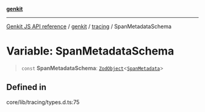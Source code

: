 [**genkit**](../../README.md)

***

[Genkit JS API reference](../../../README.md) / [genkit](../../README.md) / [tracing](../README.md) / SpanMetadataSchema

# Variable: SpanMetadataSchema

> `const` **SpanMetadataSchema**: [`ZodObject`](../../namespaces/z/classes/ZodObject.md)\<[`SpanMetadata`](../type-aliases/SpanMetadata.md)\>

## Defined in

core/lib/tracing/types.d.ts:75
